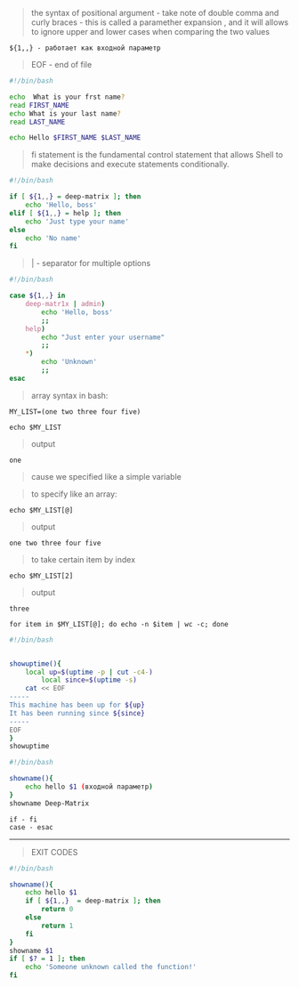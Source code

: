 > the syntax of positional argument - take note of double comma and curly braces - this is called a paramether expansion , and it will allows to ignore upper and lower cases when comparing the two values

```
${1,,} - работает как входной параметр
```
> EOF - end of file

```bash
#!/bin/bash

echo  What is your frst name?
read FIRST_NAME
echo What is your last name?
read LAST_NAME

echo Hello $FIRST_NAME $LAST_NAME
```
> fi statement is the fundamental control statement that allows Shell to make decisions and execute statements conditionally.

```sh
#!/bin/bash

if [ ${1,,} = deep-matrix ]; then
	echo 'Hello, boss'
elif [ ${1,,} = help ]; then
	echo 'Just type your name'
else
	echo 'No name'
fi
```

> | - separator for multiple options

```bash
#!/bin/bash

case ${1,,} in
	deep-matr1x | admin)
		echo 'Hello, boss'
		;;
	help)
		echo "Just enter your username"
		;;
	*)
		echo 'Unknown'
		;;
esac
```
> array syntax in bash:

```
MY_LIST=(one two three four five)
```
```
echo $MY_LIST
```
> output

```
one
```
> cause we specified like a simple variable

> to specify like an array:


```
echo $MY_LIST[@]
```
> output

```
one two three four five
```
> to take certain item by index

```
echo $MY_LIST[2]
```

> output

```
three
```

```
for item in $MY_LIST[@]; do echo -n $item | wc -c; done
```

```sh
#!/bin/bash


showuptime(){
	local up=$(uptime -p | cut -c4-)
        local since=$(uptime -s)
	cat << EOF
-----
This machine has been up for ${up}
It has been running since ${since}
-----
EOF
}
showuptime
```

```sh
#!/bin/bash

showname(){
	echo hello $1 (входной параметр)
}
showname Deep-Matrix
```
```
if - fi
case - esac
```
---

> EXIT CODES

```sh
#!/bin/bash

showname(){
	echo hello $1
	if [ ${1,,}  = deep-matrix ]; then
		return 0
	else
		return 1
	fi
}
showname $1
if [ $? = 1 ]; then
	echo 'Someone unknown called the function!'
fi
```
